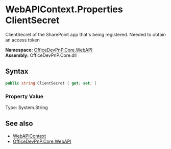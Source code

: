 # WebAPIContext.Properties ClientSecret
 ClientSecret of the SharePoint app that's being registered. Needed to obtain an access token   

**Namespace:** [OfficeDevPnP.Core.WebAPI](OfficeDevPnP.Core.WebAPI.md)  
**Assembly:** OfficeDevPnP.Core.dll  
## Syntax
```C#
public string ClientSecret { get; set; }
```

### Property Value
Type: System.String  

## See also
- [WebAPIContext](OfficeDevPnP.Core.WebAPI.WebAPIContext.md) 
- [OfficeDevPnP.Core.WebAPI](OfficeDevPnP.Core.WebAPI.md) 

